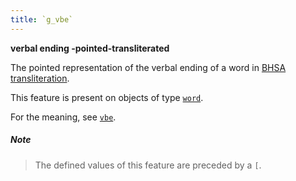 ```yaml
---
title: `g_vbe`
---
```


**verbal ending -pointed-transliterated**


The pointed representation of the verbal ending of a word in
[BHSA transliteration]({{tfd}}/writing/hebrew.html).

This feature is present on objects of type
[`word`](otype.md).

For the meaning, see [`vbe`](vbe.md).

##### Note
> The defined values of this feature are preceded by a `[`.


